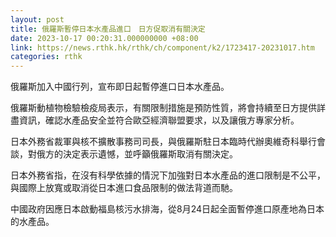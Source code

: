 ```yaml
---
layout: post
title: 俄羅斯暫停日本水產品進口　日方促取消有關決定
date: 2023-10-17 00:20:31.000000000 +08:00
link: https://news.rthk.hk/rthk/ch/component/k2/1723417-20231017.htm
categories: rthk
---
```


俄羅斯加入中國行列，宣布即日起暫停進口日本水產品。

俄羅斯動植物檢驗檢疫局表示，有關限制措施是預防性質，將會持續至日方提供詳盡資訊，確認水產品安全並符合歐亞經濟聯盟要求，以及讓俄方專家分析。

日本外務省裁軍與核不擴散事務司司長，與俄羅斯駐日本臨時代辦奧維奇科舉行會談，對俄方的決定表示遺憾，並呼籲俄羅斯取消有關決定。

日本外務省指，在沒有科學依據的情況下加強對日本水產品的進口限制是不公平，與國際上放寬或取消從日本進口食品限制的做法背道而馳。

中國政府因應日本啟動福島核污水排海，從8月24日起全面暫停進口原產地為日本的水產品。
